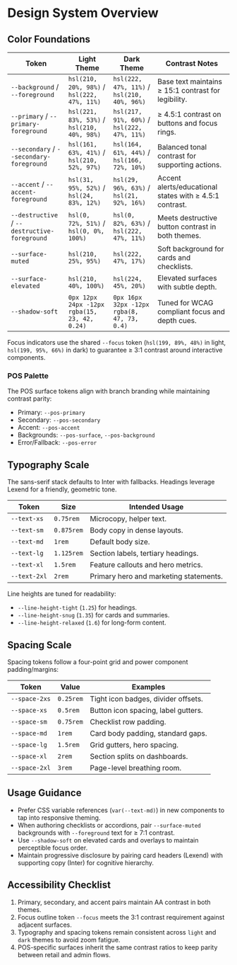 # Design System Overview

## Color Foundations

| Token | Light Theme | Dark Theme | Contrast Notes |
| --- | --- | --- | --- |
| `--background` / `--foreground` | `hsl(210, 20%, 98%)` / `hsl(222, 47%, 11%)` | `hsl(222, 47%, 11%)` / `hsl(210, 40%, 96%)` | Base text maintains ≥ 15:1 contrast for legibility. |
| `--primary` / `--primary-foreground` | `hsl(221, 83%, 53%)` / `hsl(210, 40%, 98%)` | `hsl(217, 91%, 60%)` / `hsl(222, 47%, 11%)` | ≥ 4.5:1 contrast on buttons and focus rings. |
| `--secondary` / `--secondary-foreground` | `hsl(161, 63%, 41%)` / `hsl(210, 52%, 97%)` | `hsl(164, 61%, 44%)` / `hsl(166, 72%, 10%)` | Balanced tonal contrast for supporting actions. |
| `--accent` / `--accent-foreground` | `hsl(31, 95%, 52%)` / `hsl(24, 83%, 12%)` | `hsl(29, 96%, 63%)` / `hsl(21, 92%, 16%)` | Accent alerts/educational states with ≥ 4.5:1 contrast. |
| `--destructive` / `--destructive-foreground` | `hsl(0, 72%, 51%)` / `hsl(0, 0%, 100%)` | `hsl(0, 82%, 63%)` / `hsl(222, 47%, 11%)` | Meets destructive button contrast in both themes. |
| `--surface-muted` | `hsl(210, 25%, 95%)` | `hsl(222, 47%, 17%)` | Soft background for cards and checklists.
| `--surface-elevated` | `hsl(210, 40%, 100%)` | `hsl(224, 45%, 20%)` | Elevated surfaces with subtle depth.
| `--shadow-soft` | `0px 12px 24px -12px rgba(15, 23, 42, 0.24)` | `0px 16px 32px -12px rgba(8, 47, 73, 0.4)` | Tuned for WCAG compliant focus and depth cues.

Focus indicators use the shared `--focus` token (`hsl(199, 89%, 48%)` in light, `hsl(199, 95%, 66%)` in dark) to guarantee ≥ 3:1 contrast around interactive components.

### POS Palette

The POS surface tokens align with branch branding while maintaining contrast parity:

- Primary: `--pos-primary`
- Secondary: `--pos-secondary`
- Accent: `--pos-accent`
- Backgrounds: `--pos-surface`, `--pos-background`
- Error/Fallback: `--pos-error`

## Typography Scale

The sans-serif stack defaults to Inter with fallbacks. Headings leverage Lexend for a friendly, geometric tone.

| Token | Size | Intended Usage |
| --- | --- | --- |
| `--text-xs` | `0.75rem` | Microcopy, helper text.
| `--text-sm` | `0.875rem` | Body copy in dense layouts.
| `--text-md` | `1rem` | Default body size.
| `--text-lg` | `1.125rem` | Section labels, tertiary headings.
| `--text-xl` | `1.5rem` | Feature callouts and hero metrics.
| `--text-2xl` | `2rem` | Primary hero and marketing statements.

Line heights are tuned for readability:

- `--line-height-tight` (`1.25`) for headings.
- `--line-height-snug` (`1.35`) for cards and summaries.
- `--line-height-relaxed` (`1.6`) for long-form content.

## Spacing Scale

Spacing tokens follow a four-point grid and power component padding/margins:

| Token | Value | Examples |
| --- | --- | --- |
| `--space-2xs` | `0.25rem` | Tight icon badges, divider offsets.
| `--space-xs` | `0.5rem` | Button icon spacing, label gutters.
| `--space-sm` | `0.75rem` | Checklist row padding.
| `--space-md` | `1rem` | Card body padding, standard gaps.
| `--space-lg` | `1.5rem` | Grid gutters, hero spacing.
| `--space-xl` | `2rem` | Section splits on dashboards.
| `--space-2xl` | `3rem` | Page-level breathing room.

## Usage Guidance

- Prefer CSS variable references (`var(--text-md)`) in new components to tap into responsive theming.
- When authoring checklists or accordions, pair `--surface-muted` backgrounds with `--foreground` text for ≥ 7:1 contrast.
- Use `--shadow-soft` on elevated cards and overlays to maintain perceptible focus order.
- Maintain progressive disclosure by pairing card headers (Lexend) with supporting copy (Inter) for cognitive hierarchy.

## Accessibility Checklist

1. Primary, secondary, and accent pairs maintain AA contrast in both themes.
2. Focus outline token `--focus` meets the 3:1 contrast requirement against adjacent surfaces.
3. Typography and spacing tokens remain consistent across `light` and `dark` themes to avoid zoom fatigue.
4. POS-specific surfaces inherit the same contrast ratios to keep parity between retail and admin flows.
